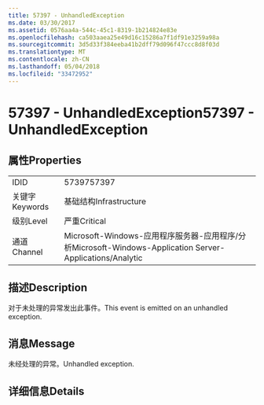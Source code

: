 ```yaml
---
title: 57397 - UnhandledException
ms.date: 03/30/2017
ms.assetid: 0576aa4a-544c-45c1-8319-1b214824e83e
ms.openlocfilehash: ca503aaea25e49d16c15286a7f1df91e3259a98a
ms.sourcegitcommit: 3d5d33f384eeba41b2dff79d096f47ccc8d8f03d
ms.translationtype: MT
ms.contentlocale: zh-CN
ms.lasthandoff: 05/04/2018
ms.locfileid: "33472952"
---
```

# <a name="57397---unhandledexception"></a><span data-ttu-id="c423c-102">57397 - UnhandledException</span><span class="sxs-lookup"><span data-stu-id="c423c-102">57397 - UnhandledException</span></span>
## <a name="properties"></a><span data-ttu-id="c423c-103">属性</span><span class="sxs-lookup"><span data-stu-id="c423c-103">Properties</span></span>  
  
|||  
|-|-|  
|<span data-ttu-id="c423c-104">ID</span><span class="sxs-lookup"><span data-stu-id="c423c-104">ID</span></span>|<span data-ttu-id="c423c-105">57397</span><span class="sxs-lookup"><span data-stu-id="c423c-105">57397</span></span>|  
|<span data-ttu-id="c423c-106">关键字</span><span class="sxs-lookup"><span data-stu-id="c423c-106">Keywords</span></span>|<span data-ttu-id="c423c-107">基础结构</span><span class="sxs-lookup"><span data-stu-id="c423c-107">Infrastructure</span></span>|  
|<span data-ttu-id="c423c-108">级别</span><span class="sxs-lookup"><span data-stu-id="c423c-108">Level</span></span>|<span data-ttu-id="c423c-109">严重</span><span class="sxs-lookup"><span data-stu-id="c423c-109">Critical</span></span>|  
|<span data-ttu-id="c423c-110">通道</span><span class="sxs-lookup"><span data-stu-id="c423c-110">Channel</span></span>|<span data-ttu-id="c423c-111">Microsoft-Windows-应用程序服务器-应用程序/分析</span><span class="sxs-lookup"><span data-stu-id="c423c-111">Microsoft-Windows-Application Server-Applications/Analytic</span></span>|  
  
## <a name="description"></a><span data-ttu-id="c423c-112">描述</span><span class="sxs-lookup"><span data-stu-id="c423c-112">Description</span></span>  
 <span data-ttu-id="c423c-113">对于未处理的异常发出此事件。</span><span class="sxs-lookup"><span data-stu-id="c423c-113">This event is emitted on an unhandled exception.</span></span>  
  
## <a name="message"></a><span data-ttu-id="c423c-114">消息</span><span class="sxs-lookup"><span data-stu-id="c423c-114">Message</span></span>  
 <span data-ttu-id="c423c-115">未经处理的异常。</span><span class="sxs-lookup"><span data-stu-id="c423c-115">Unhandled exception.</span></span>  
  
## <a name="details"></a><span data-ttu-id="c423c-116">详细信息</span><span class="sxs-lookup"><span data-stu-id="c423c-116">Details</span></span>
